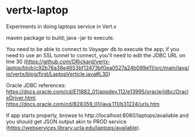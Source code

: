 # vertx-laptop
Experiments in doing laptops service in Vert.x

maven package to build; java -jar to execute.

You need to be able to connect to Voyager db to execute the app; if you need to use an SSL tunnel to connect, you'll need to edit the JDBC URL on line 30 (https://github.com/DRickard/vertx-laptop/blob/c92b76a38e4653bf12473bf0ea0527a24b089e11/src/main/java/io/vertx/blog/first/LaptopVerticle.java#L30)

Oracle JDBC references: https://docs.oracle.com/cd/E11882_01/appdev.112/e13995/oracle/jdbc/OracleDriver.html, https://docs.oracle.com/cd/B28359_01/java.111/b31224/urls.htm

If app starts properly, browse to http://localhost:8080/laptops/available and you should get JSON output akin to PROD service (https://webservices.library.ucla.edu/laptops/available).
